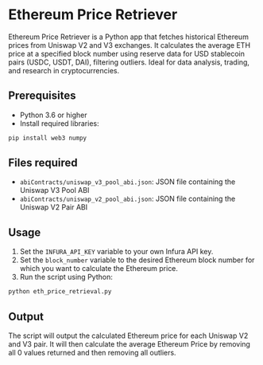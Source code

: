 # Ethereum Price Retriever

Ethereum Price Retriever is a Python app that fetches historical Ethereum prices from Uniswap V2 and V3 exchanges. It calculates the average ETH price at a specified block number using reserve data for USD stablecoin pairs (USDC, USDT, DAI), filtering outliers. Ideal for data analysis, trading, and research in cryptocurrencies.

## Prerequisites

- Python 3.6 or higher
- Install required libraries:

```bash
pip install web3 numpy
```

## Files required

- `abiContracts/uniswap_v3_pool_abi.json`: JSON file containing the Uniswap V3 Pool ABI
- `abiContracts/uniswap_v2_pool_abi.json`: JSON file containing the Uniswap V2 Pair ABI

## Usage

1. Set the `INFURA_API_KEY` variable to your own Infura API key.
2. Set the `block_number` variable to the desired Ethereum block number for which you want to calculate the Ethereum price.
3. Run the script using Python:

```bash
python eth_price_retrieval.py
```

## Output

The script will output the calculated Ethereum price for each Uniswap V2 and V3 pair. It will then calculate the average Ethereum Price by removing all 0 values returned and then removing all outliers.
